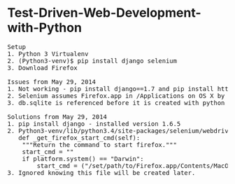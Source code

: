 Test-Driven-Web-Development-with-Python
=======================================
<pre>
Setup
1. Python 3 Virtualenv
2. (Python3-venv)$ pip install django selenium
3. Download Firefox

Issues from May 29, 2014
1. Not working - pip install django==1.7 and pip install https://github.com/django/django/archive/stable/1.7.x.zip
2. Selenium assumes Firefox.app in /Applications on OS X by default
3. db.sqlite is referenced before it is created with python manage.py syncdb 

Solutions from May 29, 2014
1. pip install django - installed version 1.6.5
2. Python3-venv/lib/python3.4/site-packages/selenium/webdriver/firefox/firefox_binary.py
   def _get_firefox_start_cmd(self):
    """Return the command to start firefox."""
    start_cmd = ""
    if platform.system() == "Darwin":
        start_cmd = ("/set/path/to/Firefox.app/Contents/MacOS/firefox-bin")
3. Ignored knowing this file will be created later.

</pre>